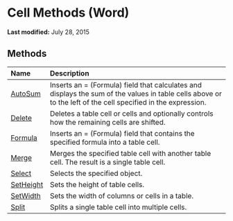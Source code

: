 
# Cell Methods (Word)

 **Last modified:** July 28, 2015


## Methods



|**Name**|**Description**|
|:-----|:-----|
| [AutoSum](5f8c36c3-2e26-8e5f-16c4-49d4c04144c1.md)|Inserts an = (Formula) field that calculates and displays the sum of the values in table cells above or to the left of the cell specified in the expression.|
| [Delete](01e6d989-e86c-9a3b-b0e3-d6eb1f2a7183.md)|Deletes a table cell or cells and optionally controls how the remaining cells are shifted.|
| [Formula](0fec018a-5a6f-f5ec-ed1c-a963e53c27b3.md)|Inserts an = (Formula) field that contains the specified formula into a table cell.|
| [Merge](79d929bd-9578-e937-405f-8ad970ae883c.md)|Merges the specified table cell with another table cell. The result is a single table cell.|
| [Select](d7228170-2b1f-51e2-9fc1-0cbfffa3b74d.md)|Selects the specified object.|
| [SetHeight](1c26425e-66f0-0558-5981-7161d730e8e1.md)|Sets the height of table cells.|
| [SetWidth](fd9fbeb1-a8c7-a6bf-1c9e-b63954848baf.md)|Sets the width of columns or cells in a table.|
| [Split](c7eb0d00-ff7e-a737-2083-e16f46ead256.md)|Splits a single table cell into multiple cells.|
